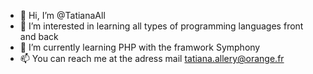 - 👋 Hi, I’m @TatianaAll
- 👀 I’m interested in learning all types of programming languages front and back
- 🌱 I’m currently learning PHP with the framwork Symphony
- 📫 You can reach me at the adress mail tatiana.allery@orange.fr

<!---
TatianaAll/TatianaAll is a ✨ special ✨ repository because its `README.md` (this file) appears on your GitHub profile.
You can click the Preview link to take a look at your changes.
--->

